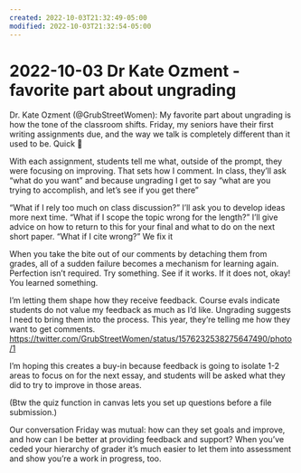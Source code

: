 ```yaml
---
created: 2022-10-03T21:32:49-05:00
modified: 2022-10-03T21:32:54-05:00
---
```


# 2022-10-03 Dr Kate Ozment - favorite part about ungrading

Dr. Kate Ozment (@GrubStreetWomen): My favorite part about ungrading is how the tone of the classroom shifts. Friday, my seniors have their first writing assignments due, and the way we talk is completely different than it used to be. Quick 🧵

With each assignment, students tell me what, outside of the prompt, they were focusing on improving. That sets how I comment. In class, they’ll ask “what do you want” and because ungrading I get to say “what are you trying to accomplish, and let’s see if you get there”

“What if I rely too much on class discussion?”
I’ll ask you to develop ideas more next time.
“What if I scope the topic wrong for the length?”
I’ll give advice on how to return to this for your final and what to do on the next short paper.
“What if I cite wrong?”
We fix it

When you take the bite out of our comments by detaching them from grades, all of a sudden failure becomes a mechanism for learning again. Perfection isn’t required. Try something. See if it works. If it does not, okay! You learned something.

I’m letting them shape how they receive feedback. Course evals indicate students do not value my feedback as much as I’d like. Ungrading suggests I need to bring them into the process. This year, they’re telling me how they want to get comments. https://twitter.com/GrubStreetWomen/status/1576232538275647490/photo/1

I’m hoping this creates a buy-in because feedback is going to isolate 1-2 areas to focus on for the next essay, and students will be asked what they did to try to improve in those areas. 

(Btw the quiz function in canvas lets you set up questions before a file submission.)

Our conversation Friday was mutual: how can they set goals and improve, and how can I be better at providing feedback and support? When you’ve ceded your hierarchy of grader it’s much easier to let them into assessment and show you’re a work in progress, too.
